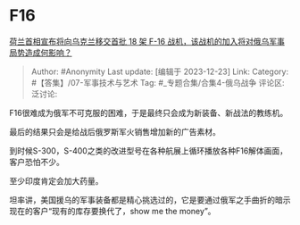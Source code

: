 # F16
[荷兰首相宣布将向乌克兰移交首批 18 架 F-16 战机，该战机的加入将对俄乌军事局势造成何影响？](https://www.zhihu.com/question/636242343/answer/3335768390)

> Author: #Anonymity
> Last update: [编辑于 2023-12-23]
> Link:
> Category: #【答集】/07-军事技术与艺术
> Tag: #_专题合集/合集4-俄乌战争
> 评论区:
> 泛讨论:

F16很难成为俄军不可克服的困难，于是最终只会成为新装备、新战法的教练机。

最后的结果只会是给战后俄罗斯军火销售增加新的广告素材。

到时候S-300，S-400之类的改进型号在各种航展上循环播放各种F16解体画面，客户恐怕不少。

至少印度肯定会加大药量。

坦率讲，美国援乌的军事装备都是精心挑选过的，它是要通过俄军之手曲折的暗示现在的客户“现有的库存要换代了，show me the money”。
